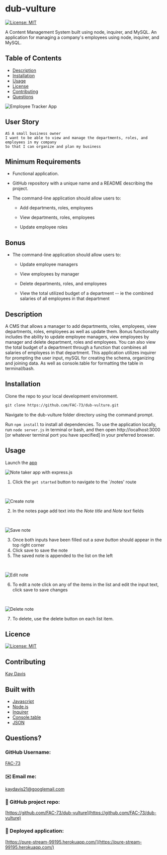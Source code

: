# dub-vulture
[![License: MIT](https://img.shields.io/badge/License-MIT-yellow.svg)](https://opensource.org/licenses/MIT)
<br />

A Content Management System built using node, inquirer, and MySQL. An application for managing a company's employees using node, inquirer, and MySQL.


## Table of Contents
- [Description](#description)
- [Installation](#installation)
- [Usage](#usage)
- [License](#license)
- [Contributing](#contributing)
- [Questions](#questions)

![Employee Tracker App](https://github.com/FAC-73/dub-vulture/blob/main/Assets/Demo.png?raw=true)
<br />

## User Story

```
AS A small business owner
I want to be able to view and manage the departments, roles, and employees in my company
So that I can organize and plan my business
```

## Minimum Requirements

* Functional application.

* GitHub repository with a unique name and a README describing the project.

* The command-line application should allow users to:

  * Add departments, roles, employees

  * View departments, roles, employees

  * Update employee roles


## Bonus

* The command-line application should allow users to:

  * Update employee managers

  * View employees by manager

  * Delete departments, roles, and employees

  * View the total utilized budget of a department -- ie the combined salaries of all employees in that department
  

## Description

A CMS that allows a manager to add departments, roles, employees, view departments, roles, employees as well as update them. Bonus functionality includes the ability to update employee managers, view employees by manager and delete department, roles and employees. You can also view the total budget of a department through a function that combines all salaries of employess in that department. This application utilizes inquirer for prompting the user input, mySQL for creating the schema, organizing and joining data. As well as console.table for formatting the table in terminal/bash. 

## Installation
Clone the repo to your local development environment.

```md
git clone https://github.com/FAC-73/dub-vulture.git
```
Navigate to the dub-vulture folder directory using the command prompt.

Run `npm install` to install all dependencies. To use the application locally, run `node server.js` in terminal or bash, and then open http://localhost:3000 [or whatever terminal port you have specified] in your preferred browser. 

## Usage
Launch the [app ](https://pure-stream-99195.herokuapp.com/)

![Note taker app with express.js](https://github.com/FAC-73/dub-vulture/blob/main/Assets/Screenshot-of-app.png?raw=true)
<br />
1. Click the `get started` button to navigate to the `/notes' route
<br />

![Create note](https://github.com/FAC-73/dub-vulture/blob/main/Assets/Create-new.png?raw=true)
<br />

2. In the notes page add text into the *Note title* and *Note text* fields
<br />

![Save note](https://github.com/FAC-73/dub-vulture/blob/main/Assets/Save-note.png?raw=true)
<br />

3. Once both inputs have been filled out a *save button* should appear in the top right corner
4. Click save to save the note
5. The saved note is appended to the list on the left
<br />

![Edit note](https://github.com/FAC-73/dub-vulture/blob/main/Assets/Edit-item.png?raw=true)
<br />

6. To edit a note click on any of the items in the list and edit the input text, click save to save changes
<br />

![Delete note](https://github.com/FAC-73/dub-vulture/blob/main/Assets/Delete-item.png?raw=true)
<br />

7. To delete, use the delete button on each list item.


## Licence
[![License: MIT](https://img.shields.io/badge/License-MIT-yellow.svg)](https://opensource.org/licenses/MIT)
<br />

## Contributing
[Kay Davis](https://github.com/FAC-73)
<br />

## Built with
- [Javascript](https://www.w3schools.com/jsref/default.asp)
- [Node.js](https://nodejs.org/en/)
- [Inquirer](https://www.npmjs.com/package/inquirer/v/0.2.3)
- [Console.table](https://www.npmjs.com/package/console.table)
- [JSON](https://www.json.org/json-en.html)

## Questions?

### GitHub Username:
[FAC-73](https://github.com/FAC-73)

###  ✉️ Email me:
[kaydavis21@googlemail.com](mailto:kaydavis21@googlemail.com)

### 📁 GitHub project repo:
[https://github.com/FAC-73/dub-vulture](https://github.com/FAC-73/dub-vulture)

### 🔗 Deployed application:
[https://pure-stream-99195.herokuapp.com/](https://pure-stream-99195.herokuapp.com/)
